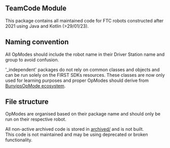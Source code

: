 ## TeamCode Module
This package contains all maintained code for FTC robots constructed after 2021 using Java and Kotlin (>29/01/23).

## Naming convention

All OpModes should include the robot name in their Driver Station name and group
to avoid confusion.  

'_independent' packages do not rely on common classes and objects and can be run solely on
the FIRST SDKs resources. These classes are now only used for learning purposes and
proper OpModes should derive from [BunyipsOpMode ecosystem](https://github.com/Murray-Bridge-Bunyips/BunyipsFTC/tree/stable/TeamCode/src/main/java/org/firstinspires/ftc/teamcode/example).

## File structure

OpModes are organised based on their package name and should only be run on their respective robot.

All non-active archived code is stored in [archived/](../../../../../archived/) and is not built.  
This code is not maintained and may be using deprecated or broken functionality.
